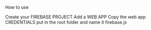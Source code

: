 How to use

Create your FIREBASE PROJECT
Add a WEB APP
Copy the web app CREDENTIALS
put in the root folder and name it firebase.js
